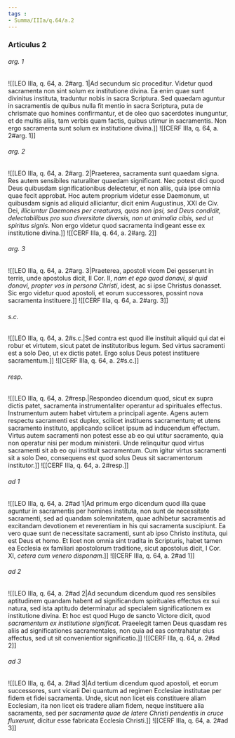 ```yaml
---
tags : 
- Summa/IIIa/q.64/a.2
---
```


### Articulus 2

###### arg. 1
![[LEO IIIa, q. 64, a. 2#arg. 1|Ad secundum sic proceditur. Videtur quod sacramenta non sint solum ex institutione divina. Ea enim quae sunt divinitus instituta, traduntur nobis in sacra Scriptura. Sed quaedam aguntur in sacramentis de quibus nulla fit mentio in sacra Scriptura, puta de chrismate quo homines confirmantur, et de oleo quo sacerdotes inunguntur, et de multis aliis, tam verbis quam factis, quibus utimur in sacramentis. Non ergo sacramenta sunt solum ex institutione divina.]]
![[CERF IIIa, q. 64, a. 2#arg. 1]]

###### arg. 2
![[LEO IIIa, q. 64, a. 2#arg. 2|Praeterea, sacramenta sunt quaedam signa. Res autem sensibiles naturaliter quaedam significant. Nec potest dici quod Deus quibusdam significationibus delectetur, et non aliis, quia ipse omnia quae fecit approbat. Hoc autem proprium videtur esse Daemonum, ut quibusdam signis ad aliquid alliciantur, dicit enim Augustinus, XXI de Civ. Dei, *illiciuntur Daemones per creaturas, quas non ipsi, sed Deus condidit, delectabilibus pro sua diversitate diversis, non ut animalia cibis, sed ut spiritus signis*. Non ergo videtur quod sacramenta indigeant esse ex institutione divina.]]
![[CERF IIIa, q. 64, a. 2#arg. 2]]

###### arg. 3
![[LEO IIIa, q. 64, a. 2#arg. 3|Praeterea, apostoli vicem Dei gesserunt in terris, unde apostolus dicit, II Cor. II, *nam et ego quod donavi, si quid donavi, propter vos in persona Christi*, idest, ac si ipse Christus donasset. Sic ergo videtur quod apostoli, et eorum successores, possint nova sacramenta instituere.]]
![[CERF IIIa, q. 64, a. 2#arg. 3]]

###### s.c.
![[LEO IIIa, q. 64, a. 2#s.c.|Sed contra est quod ille instituit aliquid qui dat ei robur et virtutem, sicut patet de institutoribus legum. Sed virtus sacramenti est a solo Deo, ut ex dictis patet. Ergo solus Deus potest instituere sacramentum.]]
![[CERF IIIa, q. 64, a. 2#s.c.]]

###### resp.
![[LEO IIIa, q. 64, a. 2#resp.|Respondeo dicendum quod, sicut ex supra dictis patet, sacramenta instrumentaliter operantur ad spirituales effectus. Instrumentum autem habet virtutem a principali agente. Agens autem respectu sacramenti est duplex, scilicet instituens sacramentum; et utens sacramento instituto, applicando scilicet ipsum ad inducendum effectum. Virtus autem sacramenti non potest esse ab eo qui utitur sacramento, quia non operatur nisi per modum ministerii. Unde relinquitur quod virtus sacramenti sit ab eo qui instituit sacramentum. Cum igitur virtus sacramenti sit a solo Deo, consequens est quod solus Deus sit sacramentorum institutor.]]
![[CERF IIIa, q. 64, a. 2#resp.]]

###### ad 1
![[LEO IIIa, q. 64, a. 2#ad 1|Ad primum ergo dicendum quod illa quae aguntur in sacramentis per homines instituta, non sunt de necessitate sacramenti, sed ad quandam solemnitatem, quae adhibetur sacramentis ad excitandam devotionem et reverentiam in his qui sacramenta suscipiunt. Ea vero quae sunt de necessitate sacramenti, sunt ab ipso Christo instituta, qui est Deus et homo. Et licet non omnia sint tradita in Scripturis, habet tamen ea Ecclesia ex familiari apostolorum traditione, sicut apostolus dicit, I Cor. XI, *cetera cum venero disponam*.]]
![[CERF IIIa, q. 64, a. 2#ad 1]]

###### ad 2
![[LEO IIIa, q. 64, a. 2#ad 2|Ad secundum dicendum quod res sensibiles aptitudinem quandam habent ad significandum spirituales effectus ex sui natura, sed ista aptitudo determinatur ad specialem significationem ex institutione divina. Et hoc est quod Hugo de sancto Victore dicit, quod *sacramentum ex institutione significat*. Praeelegit tamen Deus quasdam res aliis ad significationes sacramentales, non quia ad eas contrahatur eius affectus, sed ut sit convenientior significatio.]]
![[CERF IIIa, q. 64, a. 2#ad 2]]

###### ad 3
![[LEO IIIa, q. 64, a. 2#ad 3|Ad tertium dicendum quod apostoli, et eorum successores, sunt vicarii Dei quantum ad regimen Ecclesiae institutae per fidem et fidei sacramenta. Unde, sicut non licet eis constituere aliam Ecclesiam, ita non licet eis tradere aliam fidem, neque instituere alia sacramenta, sed per *sacramenta quae de latere Christi pendentis in cruce fluxerunt*, dicitur esse fabricata Ecclesia Christi.]]
![[CERF IIIa, q. 64, a. 2#ad 3]]

